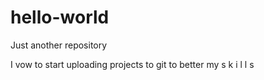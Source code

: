 # hello-world
Just another repository

I vow to start uploading projects to git to better my s k i l l s 

